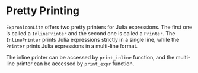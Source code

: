 # Pretty Printing

`ExproniconLite` offers two pretty printers for Julia expressions. The first one is called
a `InlinePrinter` and the second one is called a `Printer`. The `InlinePrinter` prints
Julia expressions strictly in a single line, while the `Printer` prints Julia expressions in
a multi-line format.

The inline printer can be accessed by `print_inline` function,
and the multi-line printer can be accessed by `print_expr` function.
